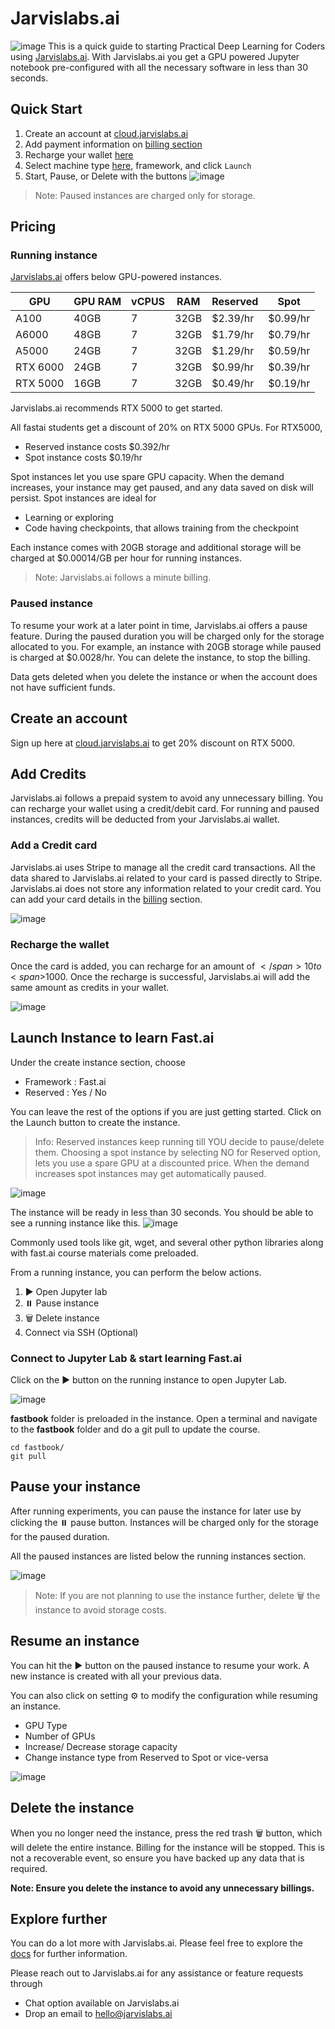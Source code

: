# Jarvislabs.ai

![image](images/jarviscloud/jarvisandfastai.png)
This is a quick guide to starting Practical Deep Learning for Coders using [Jarvislabs.ai](https://jarvislabs.ai/). With Jarvislabs.ai you get a GPU powered Jupyter notebook pre-configured with all the necessary software in less than 30 seconds.

## Quick Start

1. Create an account at [cloud.jarvislabs.ai](https://cloud.jarvislabs.ai/register?token=fastaiv4)
1. Add payment information on [billing section](https://cloud.jarvislabs.ai/account)
1. Recharge your wallet [here](https://cloud.jarvislabs.ai/account)
1. Select machine type [here](https://cloud.jarvislabs.ai/), framework, and click `Launch`
1. Start, Pause, or Delete with the buttons ![image](images/jarviscloud/actionbutton.png)

> Note: Paused instances are charged only for storage.

## Pricing

### Running instance

[Jarvislabs.ai](https://cloud.jarvislabs.ai/?token=fastaiv4) offers below GPU-powered instances.

| GPU      | GPU RAM | vCPUS | RAM  | Reserved | Spot     |
| -------- | ------- | ----- | ---- | -------- | -------- |
| A100     | 40GB    | 7     | 32GB | $2.39/hr | $0.99/hr |
| A6000    | 48GB    | 7     | 32GB | $1.79/hr | $0.79/hr |
| A5000    | 24GB    | 7     | 32GB | $1.29/hr | $0.59/hr |
| RTX 6000 | 24GB    | 7     | 32GB | $0.99/hr | $0.39/hr |
| RTX 5000 | 16GB    | 7     | 32GB | $0.49/hr | $0.19/hr |

Jarvislabs.ai recommends RTX 5000 to get started.

All fastai students get a discount of 20% on RTX 5000 GPUs. For RTX5000,

- Reserved instance costs $0.392/hr
- Spot instance costs $0.19/hr

Spot instances let you use spare GPU capacity. When the demand increases, your instance may get paused, and any data saved on disk will persist. Spot instances are ideal for

- Learning or exploring
- Code having checkpoints, that allows training from the checkpoint

Each instance comes with 20GB storage and additional storage will be charged at $0.00014/GB per hour for running instances.

> Note: Jarvislabs.ai follows a minute billing.

### Paused instance

To resume your work at a later point in time, Jarvislabs.ai offers a pause feature. During the paused duration you will be charged only for the storage allocated to you. For example, an instance with 20GB storage while paused is charged at $0.0028/hr. You can delete the instance, to stop the billing.

Data gets deleted when you delete the instance or when the account does not have sufficient funds.

## Create an account

Sign up here at [cloud.jarvislabs.ai](https://cloud.jarvislabs.ai/?token=fastaiv4) to get 20% discount on RTX 5000.

## Add Credits

Jarvislabs.ai follows a prepaid system to avoid any unnecessary billing. You can recharge your wallet using a credit/debit card.
For running and paused instances, credits will be deducted from your Jarvislabs.ai wallet.

### Add a Credit card

Jarvislabs.ai uses Stripe to manage all the credit card transactions. All the data shared to Jarvislabs.ai related to your card is passed directly to Stripe. Jarvislabs.ai does not store any information related to your credit card. You can add your card details in the [billing](https://cloud.jarvislabs.ai/account) section.

![image](images/jarviscloud/creditcard.png)

### Recharge the wallet

Once the card is added, you can recharge for an amount of <span>$</span>10 to <span>$</span>1000. Once the recharge is successful, Jarvislabs.ai will add the same amount as credits in your wallet.

![image](images/jarviscloud/recharge.png)

## Launch Instance to learn Fast.ai

Under the create instance section, choose

- Framework : Fast.ai
- Reserved : Yes / No

You can leave the rest of the options if you are just getting started. Click on the Launch button to create the instance.

> Info: Reserved instances keep running till YOU decide to pause/delete them. Choosing a spot instance by selecting NO for Reserved option,
> lets you use a spare GPU at a discounted price. When the demand increases spot instances may get automatically paused.

![image](images/jarviscloud/createinstance.png)

The instance will be ready in less than 30 seconds. You should be able to see a running instance like this.
![image](images/jarviscloud/runninginstance.png)

Commonly used tools like git, wget, and several other python libraries along with fast.ai course materials come preloaded.

From a running instance, you can perform the below actions.

1. ▶️ Open Jupyter lab
2. ⏸️ Pause instance
3. 🗑️ Delete instance
4. Connect via SSH (Optional)

### Connect to Jupyter Lab & start learning Fast.ai

Click on the ▶️ button on the running instance to open Jupyter Lab.

![image](images/jarviscloud/jupyter.png)

**fastbook** folder is preloaded in the instance. Open a terminal and navigate to the **fastbook** folder and do a git pull to update the course.

```
cd fastbook/
git pull
```

## Pause your instance

After running experiments, you can pause the instance for later use by clicking the ⏸️ pause button. Instances will be charged only for the storage for the paused duration.

All the paused instances are listed below the running instances section.

![image](images/jarviscloud/pausedmachines.png)

> Note: If you are not planning to use the instance further, delete 🗑️ the instance to avoid storage costs.

## Resume an instance

You can hit the ▶️ button on the paused instance to resume your work. A new instance is created with all your previous data.

You can also click on setting ⚙️ to modify the configuration while resuming an instance.

- GPU Type
- Number of GPUs
- Increase/ Decrease storage capacity
- Change instance type from Reserved to Spot or vice-versa

![image](images/jarviscloud/resumeinstance.png)

## Delete the instance

When you no longer need the instance, press the red trash 🗑️ button, which will delete the entire instance. Billing for the instance will be stopped. This is not a recoverable event, so ensure you have backed up any data that is required.

**Note: Ensure you delete the instance to avoid any unnecessary billings.**

## Explore further

You can do a lot more with Jarvislabs.ai. Please feel free to explore the [docs](https://jarvislabs.ai/docs/intro/) for further information.

Please reach out to Jarvislabs.ai for any assistance or feature requests through

- Chat option available on Jarvislabs.ai
- Drop an email to hello@jarvislabs.ai